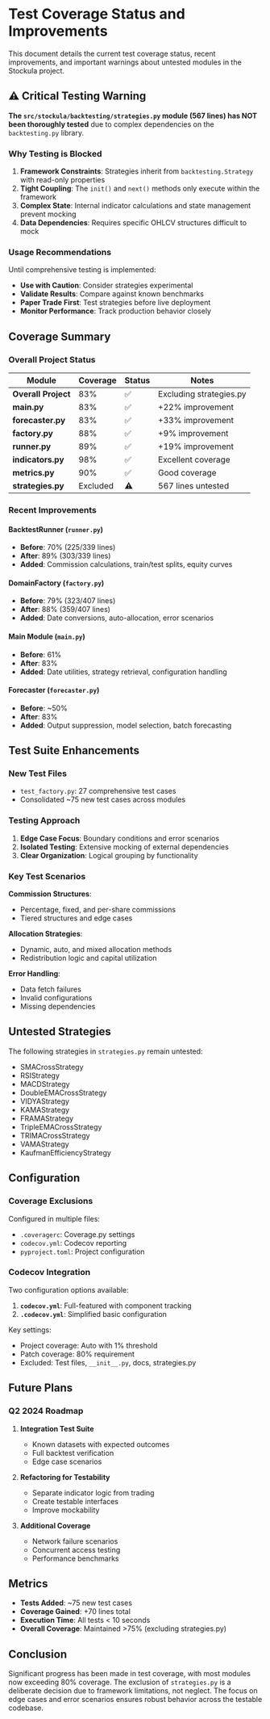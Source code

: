 # Test Coverage Status and Improvements

This document details the current test coverage status, recent improvements, and important warnings about untested modules in the Stockula project.

## ⚠️ Critical Testing Warning

**The `src/stockula/backtesting/strategies.py` module (567 lines) has NOT been thoroughly tested** due to complex dependencies on the `backtesting.py` library.

### Why Testing is Blocked

1. **Framework Constraints**: Strategies inherit from `backtesting.Strategy` with read-only properties
1. **Tight Coupling**: The `init()` and `next()` methods only execute within the framework
1. **Complex State**: Internal indicator calculations and state management prevent mocking
1. **Data Dependencies**: Requires specific OHLCV structures difficult to mock

### Usage Recommendations

Until comprehensive testing is implemented:

- **Use with Caution**: Consider strategies experimental
- **Validate Results**: Compare against known benchmarks
- **Paper Trade First**: Test strategies before live deployment
- **Monitor Performance**: Track production behavior closely

## Coverage Summary

### Overall Project Status

| Module              | Coverage | Status | Notes                   |
| ------------------- | -------- | ------ | ----------------------- |
| **Overall Project** | 83%      | ✅     | Excluding strategies.py |
| **main.py**         | 83%      | ✅     | +22% improvement        |
| **forecaster.py**   | 83%      | ✅     | +33% improvement        |
| **factory.py**      | 88%      | ✅     | +9% improvement         |
| **runner.py**       | 89%      | ✅     | +19% improvement        |
| **indicators.py**   | 98%      | ✅     | Excellent coverage      |
| **metrics.py**      | 90%      | ✅     | Good coverage           |
| **strategies.py**   | Excluded | ⚠️     | 567 lines untested      |

### Recent Improvements

#### BacktestRunner (`runner.py`)

- **Before**: 70% (225/339 lines)
- **After**: 89% (303/339 lines)
- **Added**: Commission calculations, train/test splits, equity curves

#### DomainFactory (`factory.py`)

- **Before**: 79% (323/407 lines)
- **After**: 88% (359/407 lines)
- **Added**: Date conversions, auto-allocation, error scenarios

#### Main Module (`main.py`)

- **Before**: 61%
- **After**: 83%
- **Added**: Date utilities, strategy retrieval, configuration handling

#### Forecaster (`forecaster.py`)

- **Before**: ~50%
- **After**: 83%
- **Added**: Output suppression, model selection, batch forecasting

## Test Suite Enhancements

### New Test Files

- `test_factory.py`: 27 comprehensive test cases
- Consolidated ~75 new test cases across modules

### Testing Approach

1. **Edge Case Focus**: Boundary conditions and error scenarios
1. **Isolated Testing**: Extensive mocking of external dependencies
1. **Clear Organization**: Logical grouping by functionality

### Key Test Scenarios

**Commission Structures**:

- Percentage, fixed, and per-share commissions
- Tiered structures and edge cases

**Allocation Strategies**:

- Dynamic, auto, and mixed allocation methods
- Redistribution logic and capital utilization

**Error Handling**:

- Data fetch failures
- Invalid configurations
- Missing dependencies

## Untested Strategies

The following strategies in `strategies.py` remain untested:

- SMACrossStrategy
- RSIStrategy
- MACDStrategy
- DoubleEMACrossStrategy
- VIDYAStrategy
- KAMAStrategy
- FRAMAStrategy
- TripleEMACrossStrategy
- TRIMACrossStrategy
- VAMAStrategy
- KaufmanEfficiencyStrategy

## Configuration

### Coverage Exclusions

Configured in multiple files:

- `.coveragerc`: Coverage.py settings
- `codecov.yml`: Codecov reporting
- `pyproject.toml`: Project configuration

### Codecov Integration

Two configuration options available:

1. **`codecov.yml`**: Full-featured with component tracking
1. **`.codecov.yml`**: Simplified basic configuration

Key settings:

- Project coverage: Auto with 1% threshold
- Patch coverage: 80% requirement
- Excluded: Test files, `__init__.py`, docs, strategies.py

## Future Plans

### Q2 2024 Roadmap

1. **Integration Test Suite**

   - Known datasets with expected outcomes
   - Full backtest verification
   - Edge case scenarios

1. **Refactoring for Testability**

   - Separate indicator logic from trading
   - Create testable interfaces
   - Improve mockability

1. **Additional Coverage**

   - Network failure scenarios
   - Concurrent access testing
   - Performance benchmarks

## Metrics

- **Tests Added**: ~75 new test cases
- **Coverage Gained**: +70 lines total
- **Execution Time**: All tests < 10 seconds
- **Overall Coverage**: Maintained >75% (excluding strategies.py)

## Conclusion

Significant progress has been made in test coverage, with most modules now exceeding 80% coverage. The exclusion of `strategies.py` is a deliberate decision due to framework limitations, not neglect. The focus on edge cases and error scenarios ensures robust behavior across the testable codebase.

